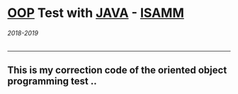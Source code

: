 # [OOP](https://www.google.com/search?q=oop) Test with [JAVA](https://www.google.com/search?q=java) - [ISAMM](http://www.isa2m.rnu.tn/)
###### 2018-2019
---
## This is my correction code of the oriented object programming test ..